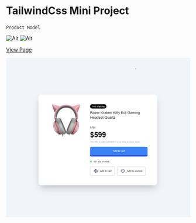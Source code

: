 # TailwindCss Mini Project

`Product Model`

![Alt](https://img.shields.io/badge/-HTML-orange) ![Alt](https://img.shields.io/badge/-TailwindCss-blue)

[View Page](https://productmodel.netlify.app/)

![Alt](./images/product-modal.png)
